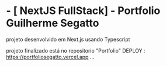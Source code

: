 # - [ NextJS FullStack] - Portfolio Guilherme Segatto

projeto desenvolvido em Next.js usando Typescript

projeto finalizado está no repositorio "Portfolio"
DEPLOY : https://portfoliosegatto.vercel.app
...
